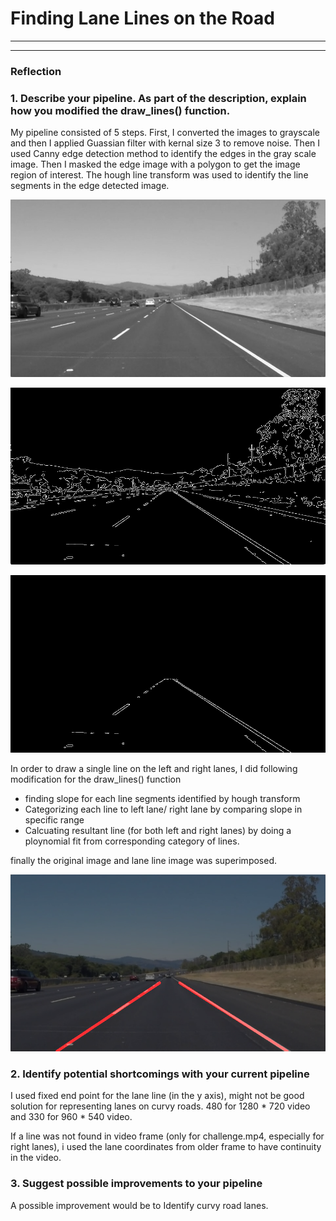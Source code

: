 # **Finding Lane Lines on the Road** 

---


[//]: # (Image References)

[image1]: ./test_images_output/grayscale.jpg "Grayscale"
[image2]: ./test_images_output/canny.jpg "Canny Edge"
[image3]: ./test_images_output/lanedetectedgemask.jpg "Region Intrest"
[image4]: ./test_images_output/lanedetectlinemerge.jpg "Lane detected"

---

### Reflection

### 1. Describe your pipeline. As part of the description, explain how you modified the draw_lines() function.

My pipeline consisted of 5 steps. First, I converted the images to grayscale and then I applied Guassian filter with kernal size 3 to remove noise.  Then I used Canny edge detection method to identify the edges in the gray scale image. Then I masked the edge image with a polygon to get the image region of interest. The hough line transform was used to identify the line segments in the edge detected image. 

![alt text][image1]

![alt text][image2]

![alt text][image3]

In order to draw a single line on the left and right lanes, I did following modification for the draw_lines() function 

- finding slope for each line segments identified by hough transform
- Categorizing each line to left lane/ right lane by comparing slope in specific range
- Calcuating resultant line (for both left and right lanes) by doing a ploynomial fit from corresponding category of lines.  

finally the original image and lane line image was superimposed. 

![alt text][image4]


### 2. Identify potential shortcomings with your current pipeline


I used fixed end point for the lane line (in the y axis), might not be good solution for representing lanes on curvy roads. 480 for 1280 * 720 video and 330 for 960 * 540 video.

If a line was not found in video frame (only for challenge.mp4, especially for right lanes), i used the lane  coordinates from older frame to have continuity in the video.

### 3. Suggest possible improvements to your pipeline

A possible improvement would be to Identify curvy road lanes. 
